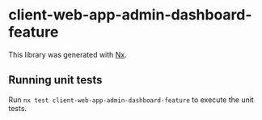 # client-web-app-admin-dashboard-feature

This library was generated with [Nx](https://nx.dev).

## Running unit tests

Run `nx test client-web-app-admin-dashboard-feature` to execute the unit tests.
